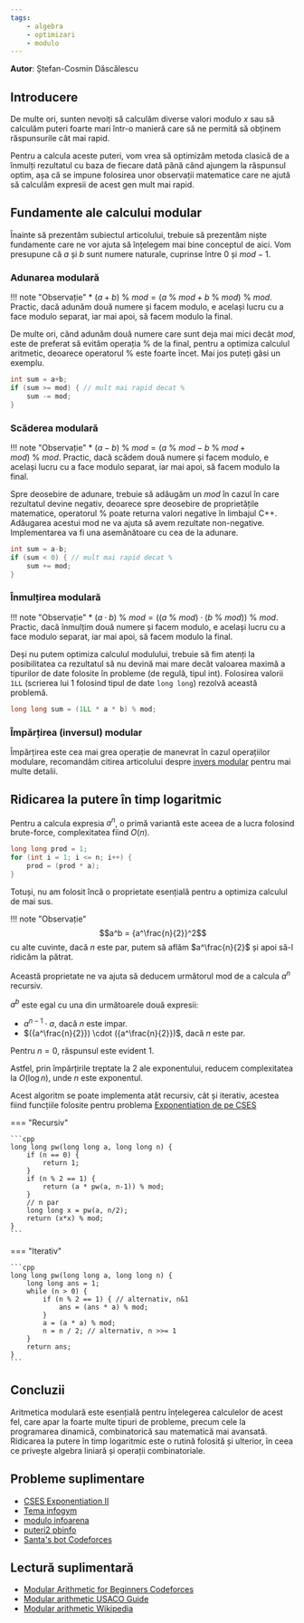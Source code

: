 ```yaml
---
tags:
    - algebra
    - optimizari
    - modulo
---
```


**Autor**: Ștefan-Cosmin Dăscălescu

## Introducere

De multe ori, sunten nevoiți să calculăm diverse valori modulo $x$ sau să calculăm puteri foarte mari într-o manieră care să ne permită să obținem răspunsurile cât mai rapid. 

Pentru a calcula aceste puteri, vom vrea să optimizăm metoda clasică de a înmulți rezultatul cu baza de fiecare dată până când ajungem la răspunsul optim, așa că se impune folosirea unor observații matematice care ne ajută să calculăm expresii de acest gen mult mai rapid. 

## Fundamente ale calcului modular

Înainte să prezentăm subiectul articolului, trebuie să prezentăm niște fundamente care ne vor ajuta să înțelegem mai bine conceptul de aici. Vom presupune că $a$ și $b$ sunt numere naturale, cuprinse între $0$ și $mod - 1$.

### Adunarea modulară 

!!! note "Observație"
    * $(a + b)\ \% \ mod = (a \ \% \ mod + b \ \% \ mod) \ \% \ mod$. Practic, dacă adunăm două numere și facem modulo, e același lucru cu a face modulo separat, iar mai apoi, să facem modulo la final. 

De multe ori, când adunăm două numere care sunt deja mai mici decât $mod$, este de preferat să evităm operația $\%$ de la final, pentru a optimiza calculul aritmetic, deoarece operatorul $\%$ este foarte încet. Mai jos puteți găsi un exemplu. 

```cpp
int sum = a+b;
if (sum >= mod) { // mult mai rapid decat %
    sum -= mod;
}
```

### Scăderea modulară 

!!! note "Observație"
    * $(a - b)\ \% \ mod = (a\ \% \ mod - b \ \% \ mod + mod) \ \% \ mod$. Practic, dacă scădem două numere și facem modulo, e același lucru cu a face modulo separat, iar mai apoi, să facem modulo la final. 
    
Spre deosebire de adunare, trebuie să adăugăm un $mod$ în cazul în care rezultatul devine negativ, deoarece spre deosebire de proprietățile matematice, operatorul $\%$ poate returna valori negative în limbajul C++. Adăugarea acestui mod ne va ajuta să avem rezultate non-negative. Implementarea va fi una asemănătoare cu cea de la adunare.

```cpp
int sum = a-b;
if (sum < 0) { // mult mai rapid decat %
    sum += mod;
}
```

### Înmulțirea modulară 

!!! note "Observație"
    * $(a \cdot b)\ \% \ mod = ((a \ \% \ mod) \cdot (b \ \% \ mod)) \ \% \ mod$. Practic, dacă înmulțim două numere și facem modulo, e același lucru cu a face modulo separat, iar mai apoi, să facem modulo la final. 
    
Deși nu putem optimiza calculul modulului, trebuie să fim atenți la posibilitatea ca rezultatul să nu devină mai mare decât valoarea maximă a tipurilor de date folosite în probleme (de regulă, tipul int). Folosirea valorii `1LL` (scrierea lui $1$ folosind tipul de date `long long`) rezolvă această problemă.

```cpp
long long sum = (1LL * a * b) % mod;
```

### Împărțirea (inversul) modular 

Împărțirea este cea mai grea operație de manevrat în cazul operațiilor modulare, recomandăm citirea articolului despre [invers modular](https://roalgo-discord.github.io/arhiva-educationala/mediu/modular-inverse/) pentru mai multe detalii.

## Ridicarea la putere în timp logaritmic

Pentru a calcula expresia $a^n$, o primă variantă este aceea de a lucra folosind brute-force, complexitatea fiind $O(n)$.

```cpp
long long prod = 1;
for (int i = 1; i <= n; i++) {
    prod = (prod * a);
}
```

Totuși, nu am folosit încă o proprietate esențială pentru a optimiza calculul de mai sus.

!!! note "Observație"
    $$a^b = {a^\frac{n}{2}}^2$$ cu alte cuvinte, dacă $n$ este par, putem să aflăm $a^\frac{n}{2}$ și apoi să-l ridicăm la pătrat. 

Această proprietate ne va ajuta să deducem următorul mod de a calcula $a^n$ recursiv. 

$a^b$ este egal cu una din următoarele două expresii:

* $a^{n-1} \cdot a$, dacă $n$ este impar.
* $({a^\frac{n}{2}}) \cdot ({a^\frac{n}{2}})$, dacă $n$ este par.

Pentru $n = 0$, răspunsul este evident $1$. 

Astfel, prin împărțirile treptate la $2$ ale exponentului, reducem complexitatea la $O(\log n)$, unde $n$ este exponentul.

Acest algoritm se poate implementa atât recursiv, cât și iterativ, acestea fiind funcțiile folosite pentru problema [Exponentiation de pe CSES](https://cses.fi/problemset/task/1095/)

=== "Recursiv"

    ```cpp
    long long pw(long long a, long long n) {
        if (n == 0) {
            return 1;
        }
        if (n % 2 == 1) {
            return (a * pw(a, n-1)) % mod;
        }
        // n par
        long long x = pw(a, n/2);
        return (x*x) % mod;
    }
    ```

=== "Iterativ"

    ```cpp
    long long pw(long long a, long long n) {
        long long ans = 1;
        while (n > 0) {
            if (n % 2 == 1) { // alternativ, n&1
                ans = (ans * a) % mod;
            }
            a = (a * a) % mod;
            n = n / 2; // alternativ, n >>= 1
        }
        return ans;
    }
    ```

## Concluzii

Aritmetica modulară este esențială pentru înțelegerea calculelor de acest fel, care apar la foarte multe tipuri de probleme, precum cele la programarea dinamică, combinatorică sau matematică mai avansată. Ridicarea la putere în timp logaritmic este o rutină folosită și ulterior, în ceea ce privește algebra liniară și operații combinatoriale.

## Probleme suplimentare 

* [CSES Exponentiation II](https://cses.fi/problemset/task/1712)
* [Tema infogym](https://events.info.uaic.ro/infogim/2015/lectii/6/614.pdf)
* [modulo infoarena](https://www.infoarena.ro/problema/modulo)
* [puteri2 pbinfo](https://www.pbinfo.ro/probleme/843/puteri2)
* [Santa's bot Codeforces](https://codeforces.com/contest/1279/problem/D)

## Lectură suplimentară

* [Modular Arithmetic for Beginners Codeforces](https://codeforces.com/blog/entry/72527)
* [Modular arithmetic USACO Guide](https://usaco.guide/gold/modular?lang=cpp)
* [Modular arithmetic Wikipedia](https://en.wikipedia.org/wiki/Modular_arithmetic)